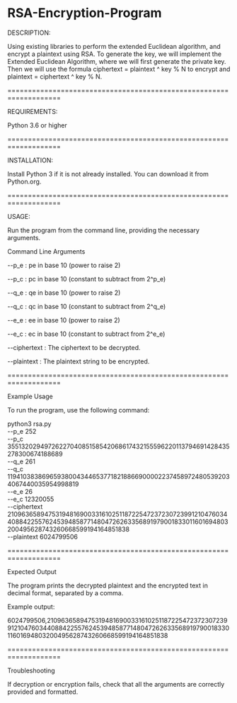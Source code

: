 # RSA-Encryption-Program

DESCRIPTION:

Using existing libraries to perform the extended Euclidean algorithm, and encrypt a plaintext using RSA. To generate the key, we will implement the Extended Euclidean Algorithm, where we will first generate the private key. Then we will use the formula ciphertext = plaintext ^ key % N to encrypt and plaintext = ciphertext ^ key % N.

===================================================================

REQUIREMENTS:

Python 3.6 or higher

===================================================================

INSTALLATION:

Install Python 3 if it is not already installed. You can download it from Python.org.

===================================================================

USAGE:

Run the program from the command line, providing the necessary arguments.

Command Line Arguments

--p_e : pe in base 10 (power to raise 2)

--p_c : pc in base 10 (constant to subtract from 2^p_e)

--q_e : qe in base 10 (power to raise 2)

--q_c : qc in base 10 (constant to subtract from 2^q_e)

--e_e : ee in base 10 (power to raise 2)

--e_c : ec in base 10 (constant to subtract from 2^e_e)

--ciphertext : The ciphertext to be decrypted.

--plaintext : The plaintext string to be encrypted.

===================================================================

Example Usage

To run the program, use the following command:

python3 rsa.py \
--p_e 252 \
--p_c 3551320294972622704085158542068617432155596220113794691428435278300674188689 \
--q_e 261 \
--q_c 1194103838696593800434465377182188669000022374589724805392034067440035954998819 \
--e_e 26 \
--e_c 12320055 \
--ciphertext 2109636589475319481690033161025118722547237230723991210476034408842255762453948587714804726263356891979001833011601694803200495628743260668599194164851838 \
--plaintext 6024799506

===================================================================

Expected Output

The program prints the decrypted plaintext and the encrypted text in decimal format, separated by a comma.

Example output:

6024799506,2109636589475319481690033161025118722547237230723991210476034408842255762453948587714804726263356891979001833011601694803200495628743260668599194164851838

===================================================================

Troubleshooting

If decryption or encryption fails, check that all the arguments are correctly provided and formatted.
